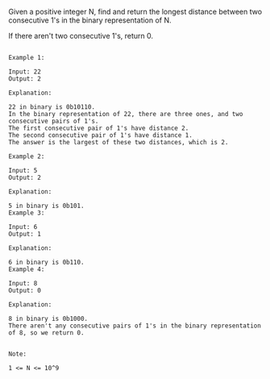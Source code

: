 Given a positive integer N, find and return the longest distance between two consecutive 1's in the binary representation of N.

If there aren't two consecutive 1's, return 0.

```

Example 1:

Input: 22
Output: 2

Explanation: 

22 in binary is 0b10110.
In the binary representation of 22, there are three ones, and two consecutive pairs of 1's.
The first consecutive pair of 1's have distance 2.
The second consecutive pair of 1's have distance 1.
The answer is the largest of these two distances, which is 2.

Example 2:

Input: 5
Output: 2

Explanation: 

5 in binary is 0b101.
Example 3:

Input: 6
Output: 1

Explanation: 

6 in binary is 0b110.
Example 4:

Input: 8
Output: 0

Explanation: 

8 in binary is 0b1000.
There aren't any consecutive pairs of 1's in the binary representation of 8, so we return 0.
 

Note:

1 <= N <= 10^9
```
